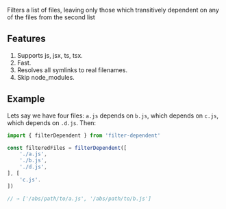 Filters a list of files, leaving only those which transitively dependent on any of the files from the second list

## Features

1. Supports js, jsx, ts, tsx.
1. Fast.
2. Resolves all symlinks to real filenames.
3. Skip node_modules.

## Example

Lets say we have four files: `a.js` depends on `b.js`, which depends on `c.js`, which depends on `.d.js`. Then:

```js
import { filterDependent } from 'filter-dependent'

const filteredFiles = filterDependent([
    './a.js',
    './b.js',
    './d.js',
], [
    'c.js'.
])

// → ['/abs/path/to/a.js', '/abs/path/to/b.js']
```
